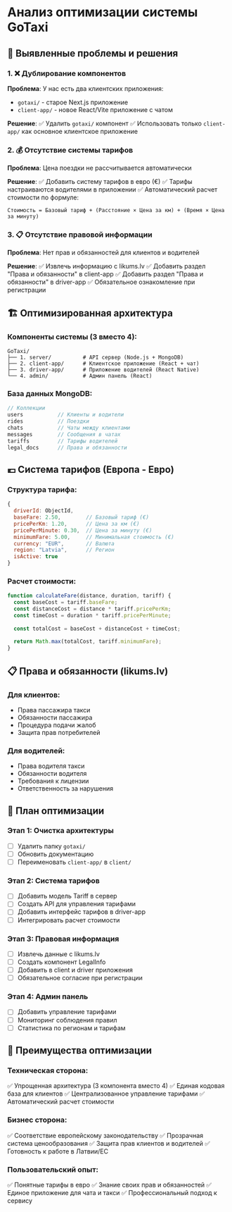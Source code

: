 # Анализ оптимизации системы GoTaxi

## 🎯 Выявленные проблемы и решения

### 1. ❌ Дублирование компонентов
**Проблема**: У нас есть два клиентских приложения:
- `gotaxi/` - старое Next.js приложение
- `client-app/` - новое React/Vite приложение с чатом

**Решение**: 
✅ Удалить `gotaxi/` компонент
✅ Использовать только `client-app/` как основное клиентское приложение

### 2. 💰 Отсутствие системы тарифов
**Проблема**: Цена поездки не рассчитывается автоматически

**Решение**:
✅ Добавить систему тарифов в евро (€)
✅ Тарифы настраиваются водителями в приложении
✅ Автоматический расчет стоимости по формуле:
```
Стоимость = Базовый тариф + (Расстояние × Цена за км) + (Время × Цена за минуту)
```

### 3. 📋 Отсутствие правовой информации
**Проблема**: Нет прав и обязанностей для клиентов и водителей

**Решение**:
✅ Извлечь информацию с likums.lv
✅ Добавить раздел "Права и обязанности" в client-app
✅ Добавить раздел "Права и обязанности" в driver-app
✅ Обязательное ознакомление при регистрации

## 🏗 Оптимизированная архитектура

### Компоненты системы (3 вместо 4):
```
GoTaxi/
├── 1. server/          # API сервер (Node.js + MongoDB)
├── 2. client-app/      # Клиентское приложение (React + чат)
├── 3. driver-app/      # Приложение водителей (React Native)
└── 4. admin/           # Админ панель (React)
```

### База данных MongoDB:
```javascript
// Коллекции
users           // Клиенты и водители
rides           // Поездки
chats           // Чаты между клиентами
messages        // Сообщения в чатах
tariffs         // Тарифы водителей
legal_docs      // Права и обязанности
```

## 💶 Система тарифов (Европа - Евро)

### Структура тарифа:
```javascript
{
  driverId: ObjectId,
  baseFare: 2.50,        // Базовый тариф (€)
  pricePerKm: 1.20,      // Цена за км (€)
  pricePerMinute: 0.30,  // Цена за минуту (€)
  minimumFare: 5.00,     // Минимальная стоимость (€)
  currency: "EUR",       // Валюта
  region: "Latvia",      // Регион
  isActive: true
}
```

### Расчет стоимости:
```javascript
function calculateFare(distance, duration, tariff) {
  const baseCost = tariff.baseFare;
  const distanceCost = distance * tariff.pricePerKm;
  const timeCost = duration * tariff.pricePerMinute;
  
  const totalCost = baseCost + distanceCost + timeCost;
  
  return Math.max(totalCost, tariff.minimumFare);
}
```

## 📋 Права и обязанности (likums.lv)

### Для клиентов:
- Права пассажира такси
- Обязанности пассажира
- Процедура подачи жалоб
- Защита прав потребителей

### Для водителей:
- Права водителя такси
- Обязанности водителя
- Требования к лицензии
- Ответственность за нарушения

## 🎯 План оптимизации

### Этап 1: Очистка архитектуры
- [ ] Удалить папку `gotaxi/`
- [ ] Обновить документацию
- [ ] Переименовать `client-app/` в `client/`

### Этап 2: Система тарифов
- [ ] Добавить модель Tariff в сервер
- [ ] Создать API для управления тарифами
- [ ] Добавить интерфейс тарифов в driver-app
- [ ] Интегрировать расчет стоимости

### Этап 3: Правовая информация
- [ ] Извлечь данные с likums.lv
- [ ] Создать компонент LegalInfo
- [ ] Добавить в client и driver приложения
- [ ] Обязательное согласие при регистрации

### Этап 4: Админ панель
- [ ] Добавить управление тарифами
- [ ] Мониторинг соблюдения правил
- [ ] Статистика по регионам и тарифам

## 🌟 Преимущества оптимизации

### Техническая сторона:
✅ Упрощенная архитектура (3 компонента вместо 4)
✅ Единая кодовая база для клиентов
✅ Централизованное управление тарифами
✅ Автоматический расчет стоимости

### Бизнес сторона:
✅ Соответствие европейскому законодательству
✅ Прозрачная система ценообразования
✅ Защита прав клиентов и водителей
✅ Готовность к работе в Латвии/ЕС

### Пользовательский опыт:
✅ Понятные тарифы в евро
✅ Знание своих прав и обязанностей
✅ Единое приложение для чата и такси
✅ Профессиональный подход к сервису

